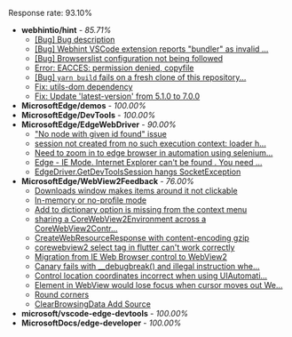 Response rate: 93.10%

* **webhintio/hint** - _85.71%_
  * [[Bug] Bug description](https://github.com/webhintio/hint/issues/5658)
  * [[Bug] Webhint VSCode extension reports "bundler" as invalid ...](https://github.com/webhintio/hint/issues/5563)
  * [[Bug] Browserslist configuration not being followed](https://github.com/webhintio/hint/issues/5556)
  * [Error: EACCES: permission denied, copyfile](https://github.com/webhintio/hint/issues/5432)
  * [[Bug] `yarn build` fails on a fresh clone of this repository...](https://github.com/webhintio/hint/issues/5657)
  * [Fix: utils-dom dependency](https://github.com/webhintio/hint/pull/5564)
  * [Fix: Update 'latest-version' from 5.1.0 to 7.0.0](https://github.com/webhintio/hint/pull/5471)
* **MicrosoftEdge/demos** - _100.00%_
* **MicrosoftEdge/DevTools** - _100.00%_
* **MicrosoftEdge/EdgeWebDriver** - _90.00%_
  * ["No node with given id found" issue](https://github.com/MicrosoftEdge/EdgeWebDriver/issues/96)
  * [session not created from no such execution context: loader h...](https://github.com/MicrosoftEdge/EdgeWebDriver/issues/95)
  * [Need to zoom in to edge browser in automation using selenium...](https://github.com/MicrosoftEdge/EdgeWebDriver/issues/93)
  * [Edge - IE Mode. Internet Explorer can't be found . You need ...](https://github.com/MicrosoftEdge/EdgeWebDriver/issues/88)
  * [EdgeDriver.GetDevToolsSession hangs SocketException](https://github.com/MicrosoftEdge/EdgeWebDriver/issues/65)
* **MicrosoftEdge/WebView2Feedback** - _76.00%_
  * [Downloads window makes items around it not clickable](https://github.com/MicrosoftEdge/WebView2Feedback/issues/3638)
  * [In-memory or no-profile mode](https://github.com/MicrosoftEdge/WebView2Feedback/issues/3637)
  * [Add to dictionary option is missing from the context menu](https://github.com/MicrosoftEdge/WebView2Feedback/issues/3632)
  * [sharing a CoreWebView2Environment across a CoreWebView2Contr...](https://github.com/MicrosoftEdge/WebView2Feedback/issues/3634)
  * [CreateWebResourceResponse with content-encoding gzip](https://github.com/MicrosoftEdge/WebView2Feedback/issues/3629)
  * [corewebview2  select tag  in flutter can't work correctly](https://github.com/MicrosoftEdge/WebView2Feedback/issues/3628)
  * [Migration from IE Web Browser control to WebView2](https://github.com/MicrosoftEdge/WebView2Feedback/issues/3616)
  * [Canary fails with __debugbreak() and illegal instruction whe...](https://github.com/MicrosoftEdge/WebView2Feedback/issues/3613)
  * [Control location coordinates incorrect when using UIAutomati...](https://github.com/MicrosoftEdge/WebView2Feedback/issues/3608)
  * [Element in WebView would lose focus when cursor moves out We...](https://github.com/MicrosoftEdge/WebView2Feedback/issues/3593)
  * [Round corners](https://github.com/MicrosoftEdge/WebView2Feedback/issues/3588)
  * [ClearBrowsingData Add Source](https://github.com/MicrosoftEdge/WebView2Feedback/issues/3586)
* **microsoft/vscode-edge-devtools** - _100.00%_
* **MicrosoftDocs/edge-developer** - _100.00%_